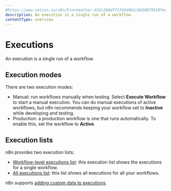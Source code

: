 ```yaml
---
#https://www.notion.so/n8n/Frontmatter-432c2b8dff1f43d4b1c8d20075510fe4
description: An execution is a single run of a workflow.
contentType: overview
---
```


# Executions

An execution is a single run of a workflow.

## Execution modes

There are two execution modes:

* Manual: run workflows manually when testing. Select **Execute Workflow** to start a manual execution. You can do manual executions of active workflows, but n8n recommends keeping your workflow set to **Inactive** while developing and testing.
* Production: a production workflow is one that runs automatically. To enable this, set the workflow to **Active**.


## Execution lists

n8n provides two execution lists:

* [Workflow-level executions list](/workflows/executions/single-workflow-executions.md): this execution list shows the executions for a single workflow.
* [All executions list](/workflows/executions/all-executions.md): this list shows all executions for all your workflows.

n8n supports [adding custom data to executions](/workflows/executions/custom-executions-data.md).
